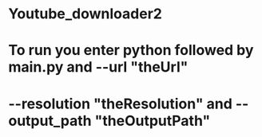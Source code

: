 # Youtube_downloader2

# To run you enter python followed by main.py and --url "theUrl"

# --resolution "theResolution" and --output_path "theOutputPath"
